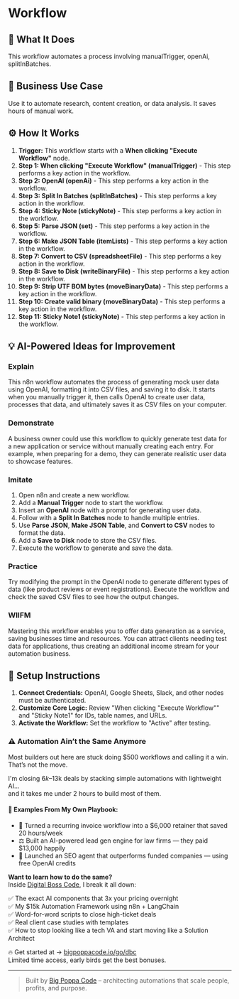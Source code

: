 # Workflow

## 🚀 What It Does
This workflow automates a process involving manualTrigger, openAi, splitInBatches.

## 💼 Business Use Case
Use it to automate research, content creation, or data analysis. It saves hours of manual work.

## ⚙️ How It Works
1.  **Trigger:** This workflow starts with a **When clicking "Execute Workflow"** node.
2. **Step 1: When clicking "Execute Workflow" (manualTrigger)** - This step performs a key action in the workflow.
3. **Step 2: OpenAI (openAi)** - This step performs a key action in the workflow.
4. **Step 3: Split In Batches (splitInBatches)** - This step performs a key action in the workflow.
5. **Step 4: Sticky Note (stickyNote)** - This step performs a key action in the workflow.
6. **Step 5: Parse JSON (set)** - This step performs a key action in the workflow.
7. **Step 6: Make JSON Table (itemLists)** - This step performs a key action in the workflow.
8. **Step 7: Convert to CSV (spreadsheetFile)** - This step performs a key action in the workflow.
9. **Step 8: Save to Disk (writeBinaryFile)** - This step performs a key action in the workflow.
10. **Step 9: Strip UTF BOM bytes (moveBinaryData)** - This step performs a key action in the workflow.
11. **Step 10: Create valid binary (moveBinaryData)** - This step performs a key action in the workflow.
12. **Step 11: Sticky Note1 (stickyNote)** - This step performs a key action in the workflow.

## 💡 AI-Powered Ideas for Improvement
### Explain
This n8n workflow automates the process of generating mock user data using OpenAI, formatting it into CSV files, and saving it to disk. It starts when you manually trigger it, then calls OpenAI to create user data, processes that data, and ultimately saves it as CSV files on your computer.

### Demonstrate
A business owner could use this workflow to quickly generate test data for a new application or service without manually creating each entry. For example, when preparing for a demo, they can generate realistic user data to showcase features.

### Imitate
1. Open n8n and create a new workflow.
2. Add a **Manual Trigger** node to start the workflow.
3. Insert an **OpenAI** node with a prompt for generating user data.
4. Follow with a **Split In Batches** node to handle multiple entries.
5. Use **Parse JSON**, **Make JSON Table**, and **Convert to CSV** nodes to format the data.
6. Add a **Save to Disk** node to store the CSV files.
7. Execute the workflow to generate and save the data.

### Practice
Try modifying the prompt in the OpenAI node to generate different types of data (like product reviews or event registrations). Execute the workflow and check the saved CSV files to see how the output changes.

### WIIFM
Mastering this workflow enables you to offer data generation as a service, saving businesses time and resources. You can attract clients needing test data for applications, thus creating an additional income stream for your automation business.

## 🔧 Setup Instructions
1. **Connect Credentials:** OpenAI, Google Sheets, Slack, and other nodes must be authenticated.
2. **Customize Core Logic:** Review "When clicking "Execute Workflow"" and "Sticky Note1" for IDs, table names, and URLs.
3. **Activate the Workflow:** Set the workflow to "Active" after testing.

### ⚠️ Automation Ain’t the Same Anymore

Most builders out here are stuck doing $500 workflows and calling it a win.  
That’s not the move.  

I'm closing $6k–$13k deals by stacking simple automations with lightweight AI...  
and it takes me under 2 hours to build most of them.

#### 🧠 Examples From My Own Playbook:
- 🔁 Turned a recurring invoice workflow into a $6,000 retainer that saved 20 hours/week  
- ⚖️ Built an AI-powered lead gen engine for law firms — they paid $13,000 happily  
- 🚀 Launched an SEO agent that outperforms funded companies — using free OpenAI credits  

**Want to learn how to do the same?**  
Inside [Digital Boss Code](https://bigpoppacode.io/go/dbc), I break it all down:

✅ The exact AI components that 3x your pricing overnight  
✅ My $15k Automation Framework using n8n + LangChain  
✅ Word-for-word scripts to close high-ticket deals  
✅ Real client case studies with templates  
✅ How to stop looking like a tech VA and start moving like a Solution Architect  

🔥 Get started at → [bigpoppacode.io/go/dbc](https://bigpoppacode.io/go/dbc)  
Limited time access, early birds get the best bonuses.

---
> Built by [Big Poppa Code](https://bigpoppacode.io) – architecting automations that scale people, profits, and purpose.

